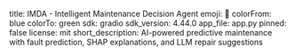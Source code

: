 title: IMDA - Intelligent Maintenance Decision Agent
emoji: 🔧
colorFrom: blue
colorTo: green
sdk: gradio
sdk_version: 4.44.0
app_file: app.py
pinned: false
license: mit
short_description: AI-powered predictive maintenance with fault prediction, SHAP explanations, and LLM repair suggestions
